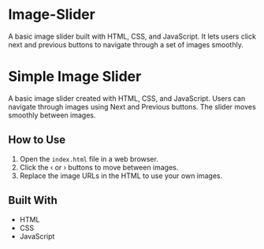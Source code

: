 # Image-Slider
A basic image slider built with HTML, CSS, and JavaScript. It lets users click next and previous buttons to navigate through a set of images smoothly.
# Simple Image Slider

A basic image slider created with HTML, CSS, and JavaScript. Users can navigate through images using Next and Previous buttons. The slider moves smoothly between images.

## How to Use

1. Open the `index.html` file in a web browser.  
2. Click the ‹ or › buttons to move between images.  
3. Replace the image URLs in the HTML to use your own images.

## Built With

- HTML  
- CSS  
- JavaScript  

